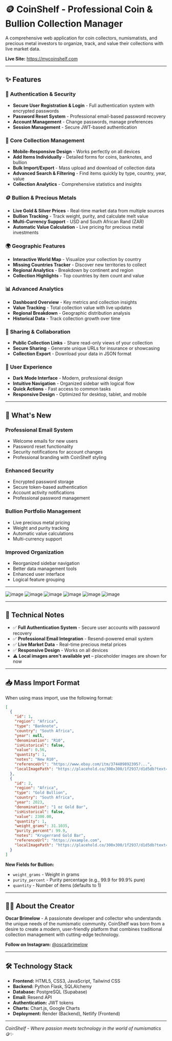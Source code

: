 # 🪙 CoinShelf - Professional Coin & Bullion Collection Manager

A comprehensive web application for coin collectors, numismatists, and precious metal investors to organize, track, and value their collections with live market data.

**Live Site:** https://mycoinshelf.com

---

## ✨ Features

### 🔐 **Authentication & Security**
- **Secure User Registration & Login** - Full authentication system with encrypted passwords
- **Password Reset System** - Professional email-based password recovery
- **Account Management** - Change passwords, manage preferences
- **Session Management** - Secure JWT-based authentication

### 📱 **Core Collection Management**
- **Mobile-Responsive Design** - Works perfectly on all devices
- **Add Items Individually** - Detailed forms for coins, banknotes, and bullion
- **Bulk Import/Export** - Mass upload and download of collection data
- **Advanced Search & Filtering** - Find items quickly by type, country, year, value
- **Collection Analytics** - Comprehensive statistics and insights

### 🪙 **Bullion & Precious Metals**
- **Live Gold & Silver Prices** - Real-time market data from multiple sources
- **Bullion Tracking** - Track weight, purity, and calculate melt value
- **Multi-Currency Support** - USD and South African Rand (ZAR)
- **Automatic Value Calculation** - Live pricing for precious metal investments

### 🌍 **Geographic Features**
- **Interactive World Map** - Visualize your collection by country
- **Missing Countries Tracker** - Discover new territories to collect
- **Regional Analytics** - Breakdown by continent and region
- **Collection Highlights** - Top countries by item count and value

### 📊 **Advanced Analytics**
- **Dashboard Overview** - Key metrics and collection insights
- **Value Tracking** - Total collection value with live updates
- **Regional Breakdown** - Geographic distribution analysis
- **Historical Data** - Track collection growth over time

### 🔗 **Sharing & Collaboration**
- **Public Collection Links** - Share read-only views of your collection
- **Secure Sharing** - Generate unique URLs for insurance or showcasing
- **Collection Export** - Download your data in JSON format

### 🎨 **User Experience**
- **Dark Mode Interface** - Modern, professional design
- **Intuitive Navigation** - Organized sidebar with logical flow
- **Quick Actions** - Fast access to common tasks
- **Responsive Design** - Optimized for desktop, tablet, and mobile

---

## 🚀 **What's New**

### **Professional Email System**
- Welcome emails for new users
- Password reset functionality
- Security notifications for account changes
- Professional branding with CoinShelf styling

### **Enhanced Security**
- Encrypted password storage
- Secure token-based authentication
- Account activity notifications
- Professional password management

### **Bullion Portfolio Management**
- Live precious metal pricing
- Weight and purity tracking
- Automatic value calculations
- Multi-currency support

### **Improved Organization**
- Reorganized sidebar navigation
- Better data management tools
- Enhanced user interface
- Logical feature grouping

---

![image](https://github.com/user-attachments/assets/d669fe04-a35a-4e27-a50b-6da10ecaf199)
![image](https://github.com/user-attachments/assets/43ab234c-d53f-4dc1-81a0-eb4aeb9c2ff7)
![image](https://github.com/user-attachments/assets/be1d1373-40c9-48a4-ba0d-4d10664eaf8c)
![image](https://github.com/user-attachments/assets/f14d22f1-7c49-4645-82d4-821ddf2e0a12)
![image](https://github.com/user-attachments/assets/2df655f9-124f-49ed-8622-e5df48ac09ff)
![image](https://github.com/user-attachments/assets/046f9880-c3ea-4dc4-84b1-dec8199f6d60)

---

## 📝 **Technical Notes**

- ✅ **Full Authentication System** - Secure user accounts with password recovery
- ✅ **Professional Email Integration** - Resend-powered email system
- ✅ **Live Market Data** - Real-time precious metal prices
- ✅ **Responsive Design** - Works on all devices
- ⚠️ **Local images aren't available yet** – placeholder images are shown for now

---

## 📥 **Mass Import Format**

When using mass import, use the following format:

```json
[
  {
    "id": 1,
    "region": "Africa",
    "type": "Banknote",
    "country": "South Africa",
    "year": null,
    "denomination": "R10",
    "isHistorical": false,
    "value": 0.56,
    "quantity": 1,
    "notes": "New R10",
    "referenceUrl": "https://www.ebay.com/itm/374489892395?...",
    "localImagePath": "https://placehold.co/300x300/1f2937/d1d5db?text=No+Image"
  },
  {
    "id": 2,
    "region": "Africa",
    "type": "Gold Bullion",
    "country": "South Africa",
    "year": 2023,
    "denomination": "1 oz Gold Bar",
    "isHistorical": false,
    "value": 2300.00,
    "quantity": 1,
    "weight_grams": 31.1035,
    "purity_percent": 99.9,
    "notes": "Krugerrand Gold Bar",
    "referenceUrl": "https://example.com",
    "localImagePath": "https://placehold.co/300x300/1f2937/d1d5db?text=No+Image"
  }
]
```

**New Fields for Bullion:**
- `weight_grams` - Weight in grams
- `purity_percent` - Purity percentage (e.g., 99.9 for 99.9% pure)
- `quantity` - Number of items (defaults to 1)

---

## 👨‍💻 **About the Creator**

**Oscar Brimelow** - A passionate developer and collector who understands the unique needs of the numismatic community. CoinShelf was born from a desire to create a modern, user-friendly platform that combines traditional collection management with cutting-edge technology.

**Follow on Instagram:** [@oscarbrimelow](https://www.instagram.com/oscarbrimelow/)

---

## 🛠️ **Technology Stack**

- **Frontend:** HTML5, CSS3, JavaScript, Tailwind CSS
- **Backend:** Python Flask, SQLAlchemy
- **Database:** PostgreSQL (Supabase)
- **Email:** Resend API
- **Authentication:** JWT tokens
- **Charts:** Chart.js, Google Charts
- **Deployment:** Render (Backend), Netlify (Frontend)

---

*CoinShelf - Where passion meets technology in the world of numismatics* 🪙✨
